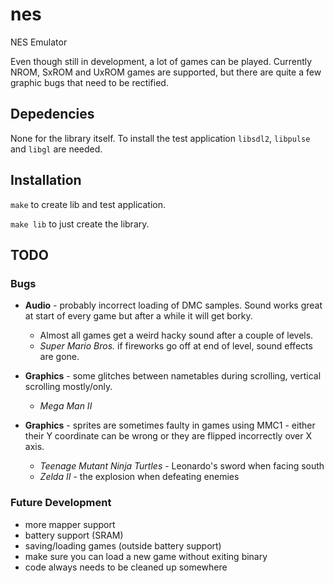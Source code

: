 # nes

NES Emulator

Even though still in development, a lot of games can be played.
Currently NROM, SxROM and UxROM games are supported, but there are quite a few graphic bugs that need to be rectified.

## Depedencies

None for the library itself.
To install the test application `libsdl2`, `libpulse` and `libgl` are needed.

## Installation

`make` to create lib and test application.

`make lib` to just create the library.

## TODO

### Bugs

* **Audio** - probably incorrect loading of DMC samples. Sound works great at start of every game but after a while it will get borky.
	* Almost all games get a weird hacky sound after a couple of levels.
	* *Super Mario Bros.* if fireworks go off at end of level, sound effects are gone.

* **Graphics** - some glitches between nametables during scrolling, vertical scrolling mostly/only.
	* *Mega Man II*

* **Graphics** - sprites are sometimes faulty in games using MMC1 - either their Y coordinate can be wrong or they are flipped incorrectly over X axis.
	* *Teenage Mutant Ninja Turtles* - Leonardo's sword when facing south
	* *Zelda II* - the explosion when defeating enemies

### Future Development

* more mapper support
* battery support (SRAM)
* saving/loading games (outside battery support)
* make sure you can load a new game without exiting binary
* code always needs to be cleaned up somewhere
